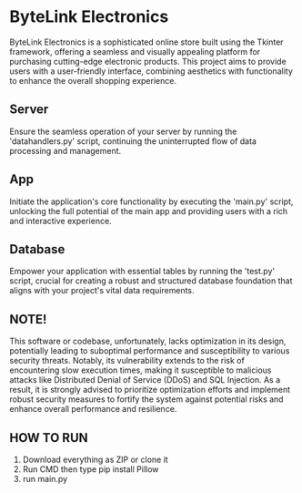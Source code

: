 ﻿# ByteLink Electronics

ByteLink Electronics is a sophisticated online store built using the Tkinter framework, offering a seamless and visually appealing platform for purchasing cutting-edge electronic products. This project aims to provide users with a user-friendly interface, combining aesthetics with functionality to enhance the overall shopping experience.
##

## Server
Ensure the seamless operation of your server by running the 'datahandlers.py' script, continuing the uninterrupted flow of data processing and management.

## App
Initiate the application's core functionality by executing the 'main.py' script, unlocking the full potential of the main app and providing users with a rich and interactive experience.
## Database
Empower your application with essential tables by running the 'test.py' script, crucial for creating a robust and structured database foundation that aligns with your project's vital data requirements.

## NOTE!

This software or codebase, unfortunately, lacks optimization in its design, potentially leading to suboptimal performance and susceptibility to various security threats. Notably, its vulnerability extends to the risk of encountering slow execution times, making it susceptible to malicious attacks like Distributed Denial of Service (DDoS) and SQL Injection. As a result, it is strongly advised to prioritize optimization efforts and implement robust security measures to fortify the system against potential risks and enhance overall performance and resilience.


## HOW TO RUN
1. Download everything as ZIP or clone it
2. Run CMD then type pip install Pillow
3. run main.py
